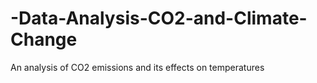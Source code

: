 # -Data-Analysis-CO2-and-Climate-Change
An analysis of CO2 emissions and its effects on temperatures
